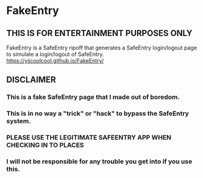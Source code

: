 # FakeEntry
## THIS IS FOR ENTERTAINMENT PURPOSES ONLY
FakeEntry is a SafeEntry ripoff that generates a SafeEntry login/logout page to simulate a login/logout of SafeEntry.
https://yjjcoolcool.github.io/FakeEntry/

## DISCLAIMER
### This is a fake SafeEntry page that I made out of boredom.
### This is in no way a "trick" or "hack" to bypass the SafeEntry system.
### PLEASE USE THE LEGITIMATE SAFEENTRY APP WHEN CHECKING IN TO PLACES
### I will not be responsible for any trouble you get into if you use this.

